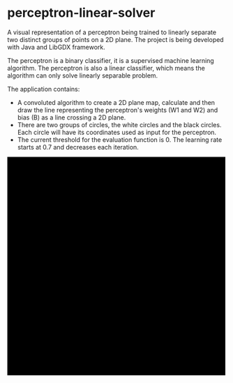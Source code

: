 # perceptron-linear-solver

A visual representation of a perceptron being trained to linearly separate two distinct groups of points on a 2D plane. The project is being developed with Java and LibGDX framework. 

The perceptron is a binary classifier, it is a supervised machine learning algorithm. The perceptron is also a linear classifier, which means the algorithm can only solve linearly separable problem.

The application contains:
* A convoluted algorithm to create a 2D plane map, calculate and then draw the line representing the perceptron's weights (W1 and W2) and bias (B) as a line crossing a 2D plane.
* There are two groups of circles, the white circles and the black circles. Each circle will have its coordinates used as input for the perceptron.
* The current threshold for the evaluation function is 0. The learning rate starts at 0.7 and decreases each iteration.

<img src="pictures/perceptron_training.gif" width="500">
